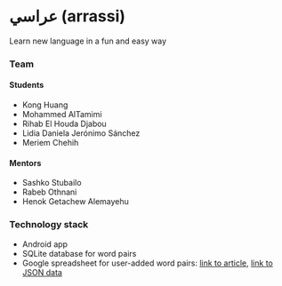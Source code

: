 # عراسي    (arrassi)
Learn new language in a fun and easy way

### Team

#### Students

- Kong Huang
- Mohammed AlTamimi
- Rihab El Houda Djabou
- Lidia Daniela Jerónimo Sánchez
- Meriem Chehih

#### Mentors

- Sashko Stubailo
- Rabeb Othnani
- Henok Getachew Alemayehu

### Technology stack

- Android app
- SQLite database for word pairs
- Google spreadsheet for user-added word pairs: [link to article](https://coderwall.com/p/duapqq/use-a-google-spreadsheet-as-your-json-backend), [link to JSON data](https://spreadsheets.google.com/feeds/list/1lSU4P0IaHd1BOD0ogiVCV4yyMTs26uh1TO91mabDF4U/od6/public/values?alt=json)
